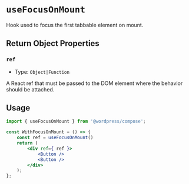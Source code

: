 `useFocusOnMount`
=================

Hook used to focus the first tabbable element on mount.

## Return Object Properties

### `ref`

- Type: `Object|Function`

A React ref that must be passed to the DOM element where the behavior should be attached.

## Usage

```jsx
import { useFocusOnMount } from '@wordpress/compose';

const WithFocusOnMount = () => {
	const ref = useFocusOnMount()
	return (
		<div ref={ ref }>
			<Button />
			<Button />
		</div> 
	);
};
```
